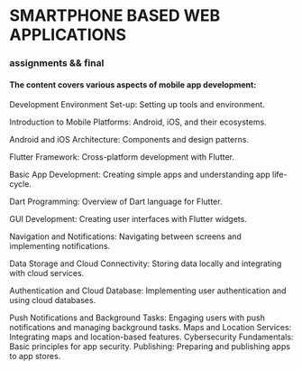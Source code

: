 # SMARTPHONE BASED WEB APPLICATIONS

### assignments && final



#### The content covers various aspects of mobile app development:

Development Environment Set-up: Setting up tools and environment.

Introduction to Mobile Platforms: Android, iOS, and their ecosystems.

Android and iOS Architecture: Components and design patterns.

Flutter Framework: Cross-platform development with Flutter.

Basic App Development: Creating simple apps and understanding app life-cycle.

Dart Programming: Overview of Dart language for Flutter.

GUI Development: Creating user interfaces with Flutter widgets.

Navigation and Notifications: Navigating between screens and implementing notifications.

Data Storage and Cloud Connectivity: Storing data locally and integrating with cloud services.

Authentication and Cloud Database: Implementing user authentication and using cloud databases.

Push Notifications and Background Tasks: Engaging users with push notifications and managing background tasks.
Maps and Location Services: Integrating maps and location-based features.
Cybersecurity Fundamentals: Basic principles for app security.
Publishing: Preparing and publishing apps to app stores.

